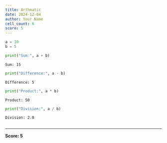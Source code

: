 ```yaml
---
title: Arthmatic
date: 2024-12-04
author: Your Name
cell_count: 6
score: 5
---
```


```python
a = 10
b = 5
```


```python
print("Sum:", a + b)
```

    Sum: 15



```python
print("Difference:", a - b)
```

    Difference: 5



```python
print("Product:", a * b)
```

    Product: 50



```python
print("Division:", a / b)
```

    Division: 2.0



```python

```


---
**Score: 5**
